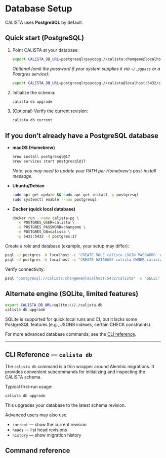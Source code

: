 # Database Setup

CALISTA uses **PostgreSQL** by default.

## Quick start (PostgreSQL)

1. Point CALISTA at your database:

    ```bash
    export CALISTA_DB_URL=postgresql+psycopg://calista:changeme@localhost:5432/calista
    ```

    _Optional (omit the password if your system supplies it via `~/.pgpass` or a Postgres service):_

    ```bash
    export CALISTA_DB_URL=postgresql+psycopg://calista@localhost:5432/calista
    ```

2. Initialize the schema:

    ```bash
    calista db upgrade
    ```

3. (Optional) Verify the current revision:

    ```bash
    calista db current
    ```

## If you don’t already have a PostgreSQL database

- **macOS (Homebrew)**

   ```bash
   brew install postgresql@17
   brew services start postgresql@17
   ```

   _Note: you may need to update your PATH per Homebrew’s post-install message._

- **Ubuntu/Debian**

   ```bash
   sudo apt-get update && sudo apt-get install -y postgresql
   sudo systemctl enable --now postgresql
   ```

- **Docker (quick local database)**

   ```bash
   docker run --name calista-pg \
     -e POSTGRES_USER=calista \
     -e POSTGRES_PASSWORD=changeme \
     -e POSTGRES_DB=calista \
     -p 5432:5432 -d postgres:17
   ```

Create a role and database (example, your setup may differ):

```bash
psql -U postgres -h localhost -c "CREATE ROLE calista LOGIN PASSWORD 'changeme';"
psql -U postgres -h localhost -c "CREATE DATABASE calista OWNER calista;"
```

Verify connectivity:

```bash
psql "postgresql://calista:changeme@localhost:5432/calista" -c "SELECT 1;"
```

## Alternate engine (SQLite, limited features)

```bash
export CALISTA_DB_URL=sqlite:///./calista.db
calista db upgrade
```

SQLite is supported for quick local runs and CI, but it lacks some PostgreSQL features (e.g., JSONB indexes, certain CHECK constraints).

For more advanced database commands, see the [CLI reference](../cli/db.md).

---

## CLI Reference — `calista db`

The `calista db` command is a thin wrapper around Alembic migrations.
It provides convenient subcommands for initializing and inspecting the CALISTA schema.

Typical first-run usage:

```bash
calista db upgrade
```

This upgrades your database to the latest schema revision.

Advanced users may also use:

- `current` — show the current revision
- `heads` — list head revisions
- `history` — show migration history

## Command reference
